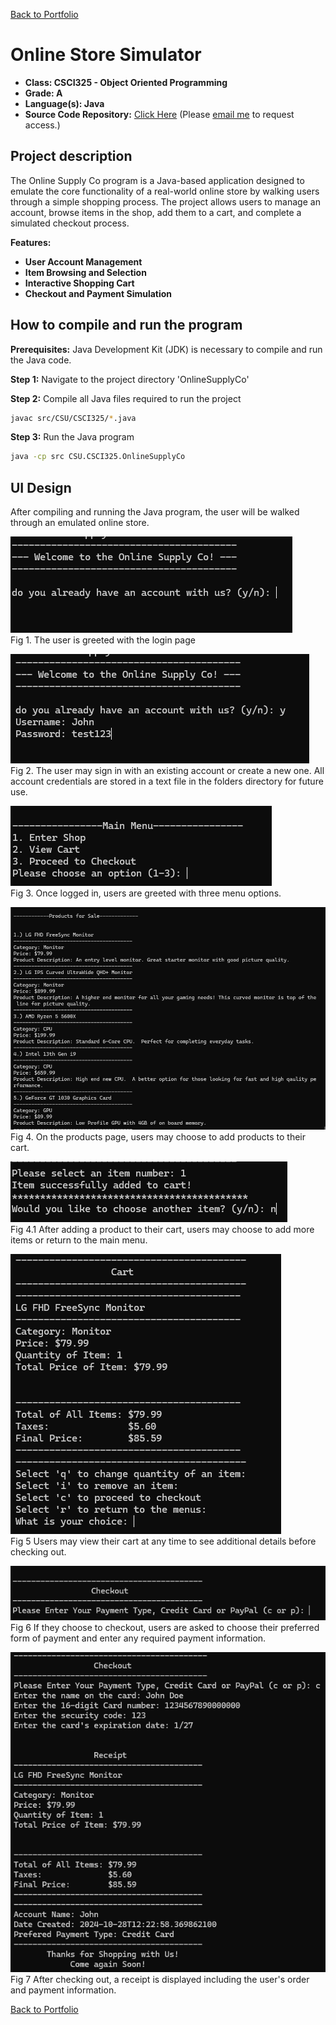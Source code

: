 [Back to Portfolio](./)

Online Store Simulator
===============

-   **Class: CSCI325 - Object Oriented Programming** 
-   **Grade: A** 
-   **Language(s): Java** 
-   **Source Code Repository:** [Click Here](https://github.com/zachWeav/CSCI325_Online_Store_Simulator/tree/main) 
    (Please [email me](mailto:ZDWeaver@csustudent.net?subject=GitHub%20Access) to request access.)
    
## Project description

The Online Supply Co program is a Java-based application designed to emulate the core functionality of a real-world online store by walking users through a simple shopping process.  The project allows users to manage an account, browse items in the shop, add them to a cart, and complete a simulated checkout process.  

**Features:**
-    **User Account Management**
-    **Item Browsing and Selection**
-    **Interactive Shopping Cart**
-    **Checkout and Payment Simulation**

## How to compile and run the program

**Prerequisites:** Java Development Kit (JDK) is necessary to compile and run the Java code.

**Step 1:** Navigate to the project directory 'OnlineSupplyCo' 

**Step 2:** Compile all Java files required to run the project
```bash
javac src/CSU/CSCI325/*.java
```

**Step 3:** Run the Java program
```bash
java -cp src CSU.CSCI325.OnlineSupplyCo
```


## UI Design

After compiling and running the Java program, the user will be walked through an emulated online store.

![screenshot](images/project2/WelcomePage.png)  
Fig 1. The user is greeted with the login page

![screenshot](images/project2/Credentials.png)  
Fig 2. The user may sign in with an existing account or create a new one.  All account credentials are stored in a text file in the folders directory for future use.

![screenshot](images/project2/MainMenu.png)  
Fig 3. Once logged in, users are greeted with three menu options.

![screenshot](images/project2/Products.png)  
Fig 4. On the products page, users may choose to add products to their cart.

![screenshot](images/project2/products2.png)  
Fig 4.1 After adding a product to their cart, users may choose to add more items or return to the main menu.

![screenshot](images/project2/Cart.png)  
Fig 5 Users may view their cart at any time to see additional details before checking out.

![screenshot](images/project2/Checkout1.png)  
Fig 6 If they choose to checkout, users are asked to choose their preferred form of payment and enter any required payment information.

![screenshot](images/project2/Receipt.png)  
Fig 7 After checking out, a receipt is displayed including the user's order and payment information.





[Back to Portfolio](./)
